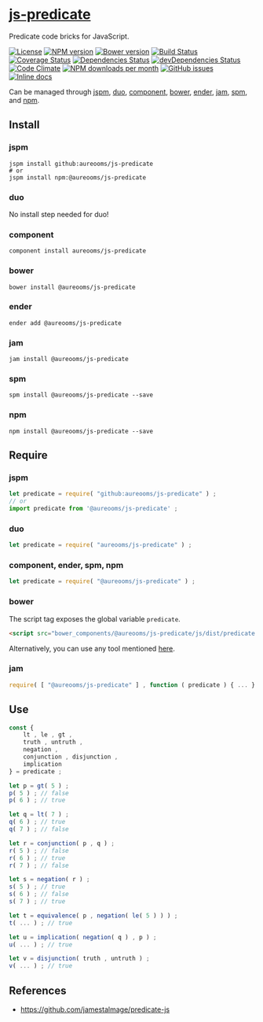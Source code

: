 [js-predicate](http://aureooms.github.io/js-predicate)
==

Predicate code bricks for JavaScript.

[![License](https://img.shields.io/github/license/aureooms/js-predicate.svg?style=flat)](https://raw.githubusercontent.com/aureooms/js-predicate/master/LICENSE)
[![NPM version](https://img.shields.io/npm/v/@aureooms/js-predicate.svg?style=flat)](https://www.npmjs.org/package/@aureooms/js-predicate)
[![Bower version](https://img.shields.io/bower/v/@aureooms/js-predicate.svg?style=flat)](http://bower.io/search/?q=@aureooms/js-predicate)
[![Build Status](https://img.shields.io/travis/aureooms/js-predicate.svg?style=flat)](https://travis-ci.org/aureooms/js-predicate)
[![Coverage Status](https://img.shields.io/coveralls/aureooms/js-predicate.svg?style=flat)](https://coveralls.io/r/aureooms/js-predicate)
[![Dependencies Status](https://img.shields.io/david/aureooms/js-predicate.svg?style=flat)](https://david-dm.org/aureooms/js-predicate#info=dependencies)
[![devDependencies Status](https://img.shields.io/david/dev/aureooms/js-predicate.svg?style=flat)](https://david-dm.org/aureooms/js-predicate#info=devDependencies)
[![Code Climate](https://img.shields.io/codeclimate/github/aureooms/js-predicate.svg?style=flat)](https://codeclimate.com/github/aureooms/js-predicate)
[![NPM downloads per month](https://img.shields.io/npm/dm/@aureooms/js-predicate.svg?style=flat)](https://www.npmjs.org/package/@aureooms/js-predicate)
[![GitHub issues](https://img.shields.io/github/issues/aureooms/js-predicate.svg?style=flat)](https://github.com/aureooms/js-predicate/issues)
[![Inline docs](http://inch-ci.org/github/aureooms/js-predicate.svg?branch=master&style=shields)](http://inch-ci.org/github/aureooms/js-predicate)

Can be managed through [jspm](https://github.com/jspm/jspm-cli),
[duo](https://github.com/duojs/duo),
[component](https://github.com/componentjs/component),
[bower](https://github.com/bower/bower),
[ender](https://github.com/ender-js/Ender),
[jam](https://github.com/caolan/jam),
[spm](https://github.com/spmjs/spm),
and [npm](https://github.com/npm/npm).

## Install

### jspm
```terminal
jspm install github:aureooms/js-predicate
# or
jspm install npm:@aureooms/js-predicate
```
### duo
No install step needed for duo!

### component
```terminal
component install aureooms/js-predicate
```

### bower
```terminal
bower install @aureooms/js-predicate
```

### ender
```terminal
ender add @aureooms/js-predicate
```

### jam
```terminal
jam install @aureooms/js-predicate
```

### spm
```terminal
spm install @aureooms/js-predicate --save
```

### npm
```terminal
npm install @aureooms/js-predicate --save
```

## Require
### jspm
```js
let predicate = require( "github:aureooms/js-predicate" ) ;
// or
import predicate from '@aureooms/js-predicate' ;
```
### duo
```js
let predicate = require( "aureooms/js-predicate" ) ;
```

### component, ender, spm, npm
```js
let predicate = require( "@aureooms/js-predicate" ) ;
```

### bower
The script tag exposes the global variable `predicate`.
```html
<script src="bower_components/@aureooms/js-predicate/js/dist/predicate.min.js"></script>
```
Alternatively, you can use any tool mentioned [here](http://bower.io/docs/tools/).

### jam
```js
require( [ "@aureooms/js-predicate" ] , function ( predicate ) { ... } ) ;
```

## Use

```js
const {
	lt , le , gt ,
	truth , untruth ,
	negation ,
	conjunction , disjunction ,
	implication
} = predicate ;

let p = gt( 5 ) ;
p( 5 ) ; // false
p( 6 ) ; // true

let q = lt( 7 ) ;
q( 6 ) ; // true
q( 7 ) ; // false

let r = conjunction( p , q ) ;
r( 5 ) ; // false
r( 6 ) ; // true
r( 7 ) ; // false

let s = negation( r ) ;
s( 5 ) ; // true
s( 6 ) ; // false
s( 7 ) ; // true

let t = equivalence( p , negation( le( 5 ) ) ) ;
t( ... ) ; // true

let u = implication( negation( q ) , p ) ;
u( ... ) ; // true

let v = disjunction( truth , untruth ) ;
v( ... ) ; // true
```

## References

  - https://github.com/jamestalmage/predicate-js
